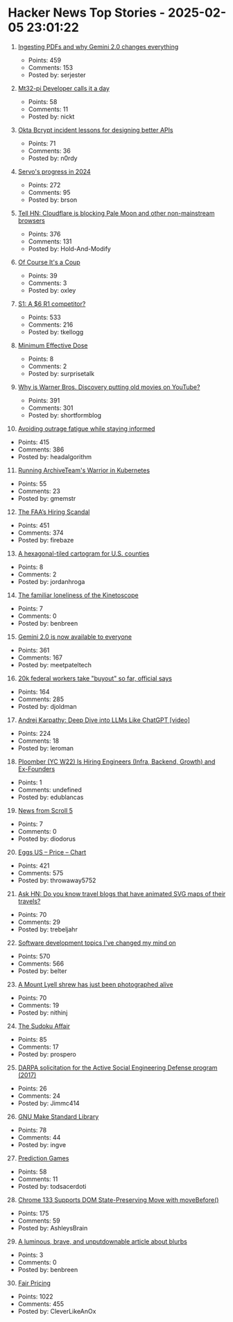 # Hacker News Top Stories - 2025-02-05 23:01:22

1. [Ingesting PDFs and why Gemini 2.0 changes everything](https://www.sergey.fyi/articles/gemini-flash-2)
   - Points: 459
   - Comments: 153
   - Posted by: serjester

2. [Mt32-pi Developer calls it a day](https://github.com/dwhinham/mt32-pi/blob/075b52809e77420c6e80828825fe42430336b369/README.md)
   - Points: 58
   - Comments: 11
   - Posted by: nickt

3. [Okta Bcrypt incident lessons for designing better APIs](https://n0rdy.foo/posts/20250121/okta-bcrypt-lessons-for-better-apis/)
   - Points: 71
   - Comments: 36
   - Posted by: n0rdy

4. [Servo's progress in 2024](https://servo.org/blog/2025/01/31/servo-in-2024/)
   - Points: 272
   - Comments: 95
   - Posted by: brson

5. [Tell HN: Cloudflare is blocking Pale Moon and other non-mainstream browsers](undefined)
   - Points: 376
   - Comments: 131
   - Posted by: Hold-And-Modify

6. [Of Course It's a Coup](https://snyder.substack.com/p/of-course-its-a-coup)
   - Points: 39
   - Comments: 3
   - Posted by: oxley

7. [S1: A $6 R1 competitor?](https://timkellogg.me/blog/2025/02/03/s1)
   - Points: 533
   - Comments: 216
   - Posted by: tkellogg

8. [Minimum Effective Dose](https://winnielim.org/journal/minimum-effective-dose/)
   - Points: 8
   - Comments: 2
   - Posted by: surprisetalk

9. [Why is Warner Bros. Discovery putting old movies on YouTube?](https://tedium.co/2025/02/05/warner-bros-youtube-full-movie-releases/)
   - Points: 391
   - Comments: 301
   - Posted by: shortformblog

10. [Avoiding outrage fatigue while staying informed](https://www.scientificamerican.com/podcast/episode/how-to-avoid-outrage-fatigue-and-tune-in-without-burning-out/)
   - Points: 415
   - Comments: 386
   - Posted by: headalgorithm

11. [Running ArchiveTeam's Warrior in Kubernetes](https://gabrielsimmer.com/blog/archiveteam-warrior-kubernetes)
   - Points: 55
   - Comments: 23
   - Posted by: gmemstr

12. [The FAA’s Hiring Scandal](https://www.tracingwoodgrains.com/p/the-full-story-of-the-faas-hiring)
   - Points: 451
   - Comments: 374
   - Posted by: firebaze

13. [A hexagonal-tiled cartogram for U.S. counties](https://www.jordanroga.com/blog/introducing-a-hexagonal-tiled-cartogram-for-u-s-counties)
   - Points: 8
   - Comments: 2
   - Posted by: jordanhroga

14. [The familiar loneliness of the Kinetoscope](https://resobscura.substack.com/p/the-familiar-loneliness-of-the-kinetoscope)
   - Points: 7
   - Comments: 0
   - Posted by: benbreen

15. [Gemini 2.0 is now available to everyone](https://blog.google/technology/google-deepmind/gemini-model-updates-february-2025/)
   - Points: 361
   - Comments: 167
   - Posted by: meetpateltech

16. [20k federal workers take "buyout" so far, official says](https://www.axios.com/2025/02/04/trump-buyout-federal-workers-20000)
   - Points: 164
   - Comments: 285
   - Posted by: djoldman

17. [Andrej Karpathy: Deep Dive into LLMs Like ChatGPT [video]](https://www.youtube.com/watch?v=7xTGNNLPyMI)
   - Points: 224
   - Comments: 18
   - Posted by: leroman

18. [Ploomber (YC W22) Is Hiring Engineers (Infra, Backend, Growth) and Ex-Founders](https://www.ycombinator.com/companies/ploomber/jobs)
   - Points: 1
   - Comments: undefined
   - Posted by: edublancas

19. [News from Scroll 5](https://scrollprize.substack.com/p/exciting-news-from-scroll-5)
   - Points: 7
   - Comments: 0
   - Posted by: diodorus

20. [Eggs US – Price – Chart](https://tradingeconomics.com/commodity/eggs-us)
   - Points: 421
   - Comments: 575
   - Posted by: throwaway5752

21. [Ask HN: Do you know travel blogs that have animated SVG maps of their travels?](undefined)
   - Points: 70
   - Comments: 29
   - Posted by: trebeljahr

22. [Software development topics I've changed my mind on](https://chriskiehl.com/article/thoughts-after-10-years)
   - Points: 570
   - Comments: 566
   - Posted by: belter

23. [A Mount Lyell shrew has just been photographed alive](https://www.sfgate.com/bayarea/article/elusive-california-mammal-photographed-20040772.php)
   - Points: 70
   - Comments: 19
   - Posted by: nithinj

24. [The Sudoku Affair](https://explaining.software/archive/the-sudoku-affair/)
   - Points: 85
   - Comments: 17
   - Posted by: prospero

25. [DARPA solicitation for the Active Social Engineering Defense program (2017)](https://www.highergov.com/contract-opportunity/active-social-engineering-defense-ased-hr001117s0050-p-67f55/)
   - Points: 26
   - Comments: 24
   - Posted by: Jimmc414

26. [GNU Make Standard Library](https://gmsl.jgc.org/)
   - Points: 78
   - Comments: 44
   - Posted by: ingve

27. [Prediction Games](https://www.argmin.net/p/prediction-games)
   - Points: 58
   - Comments: 11
   - Posted by: todsacerdoti

28. [Chrome 133 Supports DOM State-Preserving Move with moveBefore()](https://chromestatus.com/feature/5135990159835136)
   - Points: 175
   - Comments: 59
   - Posted by: AshleysBrain

29. [A luminous, brave, and unputdownable article about blurbs](https://countercraft.substack.com/p/a-luminous-brave-and-unputdownable)
   - Points: 3
   - Comments: 0
   - Posted by: benbreen

30. [Fair Pricing](https://kagi.com/changelog#6155)
   - Points: 1022
   - Comments: 455
   - Posted by: CleverLikeAnOx

